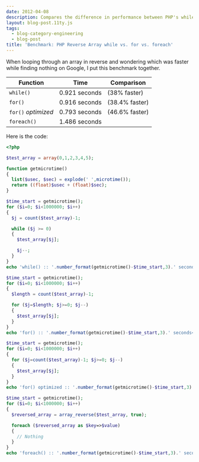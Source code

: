 ```yaml
---
date: 2012-04-08
description: Compares the difference in performance between PHP's while(), for() and foreach() when running backwards.
layout: blog-post.11ty.js
tags:
  - blog-category-engineering
  - blog-post
title: 'Benchmark: PHP Reverse Array while vs. for vs. foreach'
---
```


When looping through an array in reverse and wondering which was faster while finding nothing on Google, I put this benchmark together. <!--more-->

| Function            | Time          | Comparison     |
| ------------------- | ------------- | -------------- |
| `while()`           | 0.921 seconds | (38% faster)   |
| `for()`             | 0.916 seconds | (38.4% faster) |
| `for()` _optimized_ | 0.793 seconds | (46.6% faster) |
| `foreach()`         | 1.486 seconds |                |

Here is the code:

```php
<?php

$test_array = array(0,1,2,3,4,5);

function getmicrotime()
{
  list($usec, $sec) = explode(' ',microtime());
  return ((float)$usec + (float)$sec);
}

$time_start = getmicrotime();
for ($i=0; $i<1000000; $i++)
{
  $j = count($test_array)-1;

  while ($j >= 0)
  {
    $test_array[$j];

    $j--;
  }
}
echo 'while() :: '.number_format(getmicrotime()-$time_start,3).' seconds<br/>';

$time_start = getmicrotime();
for ($i=0; $i<1000000; $i++)
{
  $length = count($test_array)-1;

  for ($j=$length; $j>=0; $j--)
  {
    $test_array[$j];
  }
}
echo 'for() :: '.number_format(getmicrotime()-$time_start,3).' seconds<br/>';

$time_start = getmicrotime();
for ($i=0; $i<1000000; $i++)
{
  for ($j=count($test_array)-1; $j>=0; $j--)
  {
    $test_array[$j];
  }
}
echo 'for() optimized :: '.number_format(getmicrotime()-$time_start,3).' seconds<br/>';

$time_start = getmicrotime();
for ($i=0; $i<1000000; $i++)
{
  $reversed_array = array_reverse($test_array, true);

  foreach ($reversed_array as $key=>$value)
  {
    // Nothing
  }
}
echo 'foreach() :: '.number_format(getmicrotime()-$time_start,3).' seconds<br/>';
```
